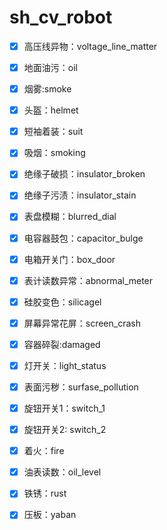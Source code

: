 # sh_cv_robot
- [x] 高压线异物：voltage_line_matter
- [x] 地面油污：oil
- [x] 烟雾:smoke
- [x] 头盔：helmet
- [x] 短袖着装：suit
- [x] 吸烟：smoking
- [x] 绝缘子破损：insulator_broken
- [x] 绝缘子污渍：insulator_stain
- [x] 表盘模糊：blurred_dial
- [x] 电容器鼓包：capacitor_bulge
- [x] 电箱开关门：box_door
- [x] 表计读数异常：abnormal_meter
- [x] 硅胶变色：silicagel
- [x] 屏幕异常花屏：screen_crash
- [x] 容器碎裂:damaged
- [x] 灯开关：light_status
- [x] 表面污秽：surfase_pollution
- [x] 旋钮开关1：switch_1
- [x] 旋钮开关2: switch_2
- [x] 着火：fire
- [x] 油表读数：oil_level
- [x] 铁锈：rust
- [x] 压板：yaban

